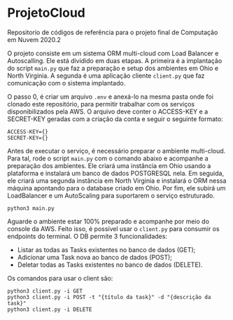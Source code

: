 # ProjetoCloud
Repositorio de códigos de referência para o projeto final de Computação em Nuvem 2020.2

O projeto consiste em um sistema ORM multi-cloud com Load Balancer e Autoscalling. Ele está dividido em duas etapas. A primeira é a implantação do script `main.py` que faz a preparação e setup dos ambientes em Ohio e North Virginia. A segunda é uma aplicação cliente `client.py` que faz comunicação com o sistema implantado.

O passo 0, é criar um arquivo `.env` e anexá-lo na mesma pasta onde foi clonado este repositório, para permitir trabalhar com os serviços disponibilizados pela AWS. O arquivo deve conter o ACCESS-KEY e a SECRET-KEY geradas com a criação da conta e seguir o seguinte formato:

```
ACCESS-KEY={}
SECRET-KEY={} 
``` 

Antes de executar o serviço, é necessário preparar o ambiente multi-cloud. Para tal, rode o script `main.py` com o comando abaixo e acompanhe a preparação dos ambientes. Ele criará uma instância em Ohio usando a plataforma e instalará um banco de dados POSTGRESQL nela. Em seguida, ele criará uma segunda instância em North Virginia e instalará o ORM nessa máquina apontando para o database criado em Ohio. Por fim, ele subirá um LoadBalancer e um AutoScaling para suportarem o serviço estruturado.

```
python3 main.py
```
Aguarde o ambiente estar 100% preparado e acompanhe por meio do console da AWS. Feito isso, é possível usar o `client.py` para consumir os endpoints do terminal. O DB permite 3 funcionalidades:
* Listar as todas as Tasks existentes no banco de dados (GET);
* Adicionar uma Task nova ao banco de dados (POST);
* Deletar todas as Tasks existentes no banco de dados (DELETE).

Os comandos para usar o client são:

```
python3 client.py -i GET
python3 client.py -i POST -t "{título da task}" -d "{descrição da task}"
python3 client.py -i DELETE
```